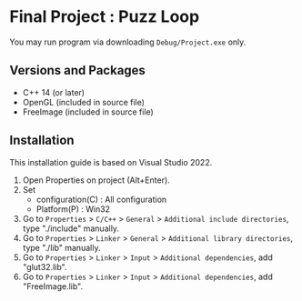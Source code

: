 # Final Project : Puzz Loop
You may run program via downloading ```Debug/Project.exe``` only.


## Versions and Packages
- C++ 14 (or later)
- OpenGL (included in source file)
- FreeImage (included in source file)


## Installation
This installation guide is based on Visual Studio 2022.  
  
1. Open Properties on project (Alt+Enter).  
2. Set
    - configuration(C) : All configuration  
    - Platform(P) : Win32  
3. Go to ```Properties``` > ```C/C++``` > ```General``` > ```Additional include directories```, type "./include" manually.  
4. Go to ```Properties``` > ```Linker``` > ```General``` > ```Additional library directories```, type "./lib" manually.  
5. Go to ```Properties``` > ```Linker``` > ```Input``` > ```Additional dependencies```, add "glut32.lib".  
6. Go to ```Properties``` > ```Linker``` > ```Input``` > ```Additional dependencies```, add "FreeImage.lib". 
